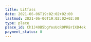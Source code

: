 ```yaml
---
title: Litfass
date: 2021-06-06T19:02:02+02:00
lastmod: 2021-06-06T19:02:02+02:00
type: place
place_id: ChIJ40B5bgYosUcR0PRBrIKD4ek
payment_status: 0
---
```

